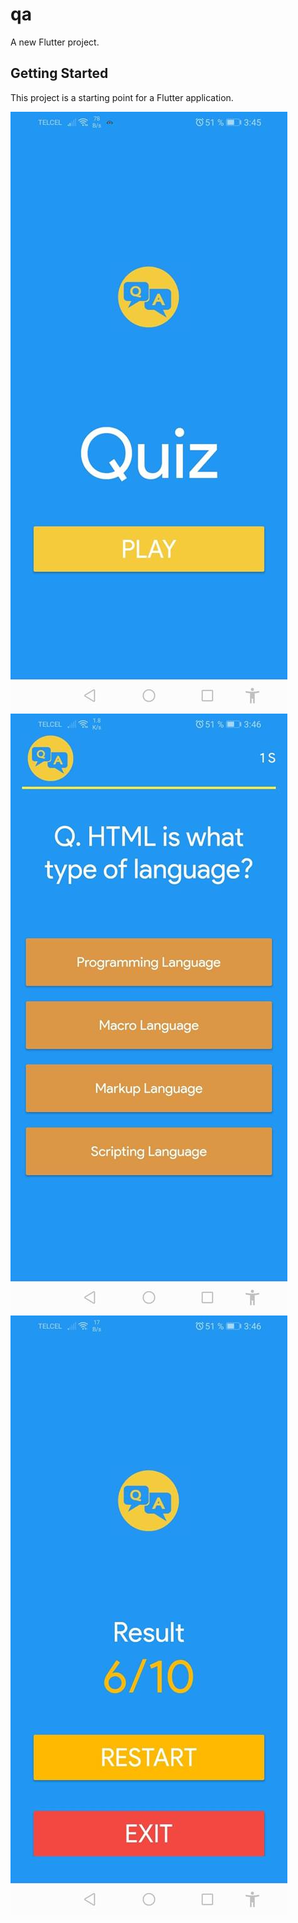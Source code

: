 # qa

A new Flutter project.

## Getting Started

This project is a starting point for a Flutter application.


<img src="./others/1.jpg" style="weigth:30px;">
<img src="./others/2.jpg">
<img src="./others/3.jpg">
